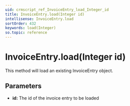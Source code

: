 ```yaml
---
uid: crmscript_ref_InvoiceEntry_load_Integer_id
title: InvoiceEntry.load(Integer id)
intellisense: InvoiceEntry.load
sortOrder: 432
keywords: load(Integer)
so.topic: reference
---
```


# InvoiceEntry.load(Integer id)

This method will load an existing InvoiceEntry object.

## Parameters

* **id:** The id of the invoice entry to be loaded

